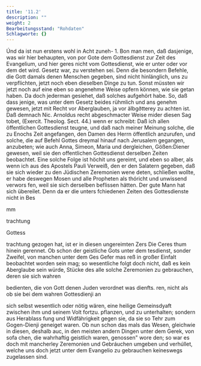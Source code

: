 ```yaml
---
title: '11.2'
description: ""
weight: 2
Bearbeitungsstand: "Rohdaten"
Schlagworte: {}
---
```

<!-- Seite 481 -->


Únd da ist nun erstens wohl in Acht zuneh- 1. Bon man men, daß dasjenige, was wir hier behaupten, von por Gote dem Gottesdienst zur Zeit des Evangelium, und hier geres nicht vom Gottesdienst, wie er unter oder vor dem det wird. Gesetz war, zu verstehen sei. Denn die besondern Befehle, die Gott damals denen Menschen gegeben, sind nicht hinlänglich, uns zu verpflichten, jetzt noch eben dieselben Dinge zu tun. Sonst müssten wir jetzt noch auf eine eben so angenehme Weise opfern können, wie sie getan haben. Da doch jederman gesiehet, daß solches aufgehört habe. So, daß dass jenige, was unter dem Gesetz beides rühmlich und ans genehm gewesen, jetzt mit Recht vor Aberglauben, ja vor älbgðtterey zu achten ist. Daß demnach Nic. Arnoldus recht abgeschmacter Weise mider diesen Sag tobet, (Exercit. Theolog. Sect. 44.) wenn er schreibt: Daß ich allen öffentlichen Gottesdienst teugne, und daß nach meiner Meinung solche, die zu Enochs Zeit angefangen, den Damen des Herrn öffentlich anzurufen, und solche, die auf Befehl Gottes dreymal hinauf nach Jerusalem gegangen, anzubeten; wie auch Anna, Simeon, Maria und dergleichen, Gößen:Diener gewesen, weil sie den offentlichen Gottesdienst derselben Zeiten beobachtet. Eine solche Folge ist höchit uns gereimt, und eben so alber, als wenn ich aus des Apostels Pauli Verweiß, den er den Salatern gegeben, daß sie sich wieder zu den Jüdischen Zeremonien wene deten, schließen wollte, er habe deswegen Mosen und alle Propheten als thóricht und unwissend verwors fen, weil sie sich derselben beflissen hätten. Der gute Mann hat sich übereilet. Denn da er die unters fchiedenen Zeiten des Gottesdienste nicht in Bes

mm

trachtung

Gottess
<!-- Seite 482 -->
trachtung gezogen hat, ist er in diesen ungereimten Zers Die Ceres thum hinein gerennet. Ob schon der geistliche Gots unter dem tesdienst, sonder Zweifel, von manchen unter dem Ges Gefer mas reß in großer Einfalt beobachtet worden sein mag; so wesentliche folgt doch nicht, daß es kein Aberglaube sein würde, Stücke des alle solche Zeremonien zu gebrauchen, deren sie sich wahren

bedienten, die von Gott denen Juden verordnet was dienfts. ren, nicht als ob sie bei dem wahren Gottesdienji an

sich selbst wesentlich oder nötig wären, eine heilige Gemeinsdyaft zwischen ihm und seinem Volt fortzu. pflanzen, und zu unterhalten; sondern aus Herablass fung und Widfährigkeit gegen sie, da sie so Tehr zum Gogen-Dienji geneiget waren. Ob nun schon das mals das Wesen, gleichwie in diesen, deshalb auc, in den meisten andern Dingen unter dem Gerek, von sofa chen, die wahrhaftig geistlich waren, genossen" wore den; so war es doch mit mancherley Zeremonien und Gebráuchen umgeben und verhúllet, welche uns doch jetzt unter dem Evangelio zu gebrauchen keineswegs zugelassen sind.

